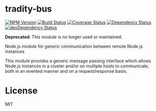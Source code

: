 tradity-bus
===========

[![NPM Version](https://img.shields.io/npm/v/tradity-bus.svg?style=flat)](https://npmjs.org/package/tradity-bus)
[![Build Status](https://travis-ci.org/tradity/tradity-bus.svg?style=flat&branch=master)](https://travis-ci.org/tradity/tradity-bus?branch=master)
[![Coverage Status](https://coveralls.io/repos/tradity/tradity-bus/badge.svg?branch=master)](https://coveralls.io/r/tradity/tradity-bus?branch=master)
[![Dependency Status](https://david-dm.org/tradity/tradity-bus.svg?style=flat)](https://david-dm.org/tradity/tradity-bus)
[![devDependency Status](https://david-dm.org/tradity/tradity-bus/dev-status.svg?style=flat)](https://david-dm.org/tradity/tradity-bus#info=devDependencies)

**Deprecated**: This module is no longer used or maintained.

Node.js module for generic communication between remote Node.js instances

This module provides a generic message passing interface which allows
Node.js instances in a cluster and/or on multiple hosts to communicate,
both in an evented manner and on a request/response basis.

License
=======
MIT
